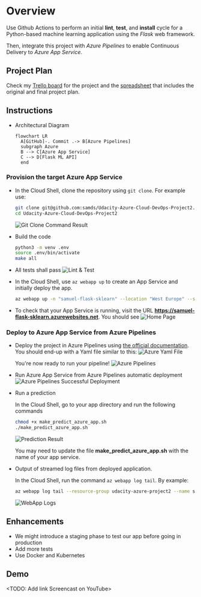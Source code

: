 # Overview

Use Github Actions to perform an initial **lint**, **test**, and **install** cycle for a Python-based machine learning application using the _Flask_ web framework.

Then, integrate this project with _Azure Pipelines_ to enable Continuous Delivery to _Azure App Service_.

## Project Plan

Check my [Trello board](https://trello.com/b/5pq3f2Fz/udacity-azure-project-2) for the project and the [spreadsheet](https://docs.google.com/spreadsheets/d/1r3H3RASpszz92dc93cNTnuSI9tiBLuNdp57wS8vRjj0/edit?usp=sharing) that includes the original and final project plan.

## Instructions

- Architectural Diagram

  ```mermaid
  flowchart LR
    A[GitHub]-. Commit .-> B[Azure Pipelines]
    subgraph Azure
    B --> C[Azure App Service]
    C --> D[Flask ML API]
    end
  ```

### Provision the target Azure App Service

- In the Cloud Shell, clone the repository using `git clone`. For example use:

  ```bash
  git clone git@github.com:samds/Udacity-Azure-Cloud-DevOps-Project2.git
  cd Udacity-Azure-Cloud-DevOps-Project2
  ```

  ![Git Clone Command Result](/assets/images/GitClone.png)

- Build the code

  ```bash
  python3 -m venv .env
  source .env/bin/activate
  make all
  ```

- All tests shall pass
  ![Lint & Test](/assets/images/makelinttest.png)

- In the Cloud Shell, use `az webapp up` to create an App Service and initially deploy the app.

  ```bash
  az webapp up -n "samuel-flask-sklearn" --location "West Europe" --sku F1 -g "udacity-azure-project2"
  ```

- To check that your App Service is running, visit the URL **https://samuel-flask-sklearn.azurewebsites.net**. You should see
  ![Home Page](/assets/images/Home.PNG)

### Deploy to Azure App Service from Azure Pipelines

- Deploy the project in Azure Pipelines using [the official documentation](https://docs.microsoft.com/en-us/azure/devops/pipelines/ecosystems/python-webapp?view=azure-devops).
  You should end-up with a Yaml file similar to this:
  ![Azure Yaml File](/assets/images/Yaml.PNG)

  You're now ready to run your pipeline!
  ![Azure Pipelines](/assets/images/AzurePipelines.PNG)

- Run Azure App Service from Azure Pipelines automatic deployment
  ![Azure Pipelines Successful Deployment](/assets/images/AzurePieplinesDeploy.PNG)

- Run a prediction

  In the Cloud Shell, go to your app directory and run the following commands

  ```bash
  chmod +x make_predict_azure_app.sh
  ./make_predict_azure_app.sh
  ```

  ![Prediction Result](/assets/images/TestRun.PNG)

  You may need to update the file **make_predict_azure_app.sh** with the name of your app service.

- Output of streamed log files from deployed application.

  In the Cloud Shell, run the command `az webapp log tail`. By example:

  ```bash
  az webapp log tail --resource-group udacity-azure-project2 --name samuel-flask-sklearn
  ```

  ![WebApp Logs](/assets/images/webapplog.PNG)

  >

## Enhancements

- We might introduce a staging phase to test our app before going in production
- Add more tests
- Use Docker and Kubernetes

## Demo

<TODO: Add link Screencast on YouTube>
